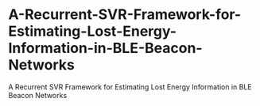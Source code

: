 # A-Recurrent-SVR-Framework-for-Estimating-Lost-Energy-Information-in-BLE-Beacon-Networks
A Recurrent SVR Framework for Estimating Lost Energy Information in BLE Beacon Networks
